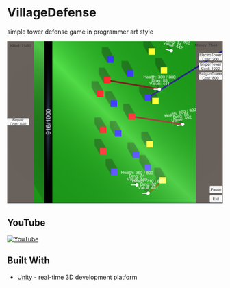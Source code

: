 # VillageDefense
simple tower defense game in programmer art style

![screenshot](./screenshot.PNG)

## YouTube
[![YouTube](https://img.youtube.com/vi/hSA1LBphPNQ/0.jpg)](https://youtu.be/hSA1LBphPNQ)

## Built With
* [Unity](https://unity.com/) - real-time 3D development platform

